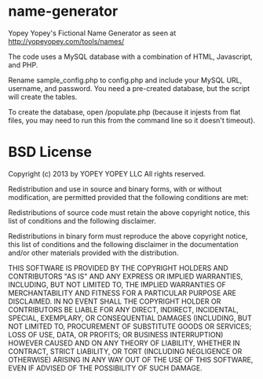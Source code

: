 name-generator
==============

Yopey Yopey's Fictional Name Generator as seen at http://yopeyopey.com/tools/names/

The code uses a MySQL database with a combination of HTML, Javascript, and PHP.

Rename sample_config.php to config.php and include your MySQL URL, username, and password. You need a pre-created database, but the script will create the tables.

To create the database, open /populate.php (because it injests from flat files, you may need to run this from the command line so it doesn't timeout).

BSD License
===========

Copyright (c) 2013 by YOPEY YOPEY LLC
All rights reserved.

Redistribution and use in source and binary forms, with or without modification,
are permitted provided that the following conditions are met:

  Redistributions of source code must retain the above copyright notice, this
  list of conditions and the following disclaimer.

  Redistributions in binary form must reproduce the above copyright notice, this
  list of conditions and the following disclaimer in the documentation and/or
  other materials provided with the distribution.

THIS SOFTWARE IS PROVIDED BY THE COPYRIGHT HOLDERS AND CONTRIBUTORS "AS IS" AND
ANY EXPRESS OR IMPLIED WARRANTIES, INCLUDING, BUT NOT LIMITED TO, THE IMPLIED
WARRANTIES OF MERCHANTABILITY AND FITNESS FOR A PARTICULAR PURPOSE ARE
DISCLAIMED. IN NO EVENT SHALL THE COPYRIGHT HOLDER OR CONTRIBUTORS BE LIABLE FOR
ANY DIRECT, INDIRECT, INCIDENTAL, SPECIAL, EXEMPLARY, OR CONSEQUENTIAL DAMAGES
(INCLUDING, BUT NOT LIMITED TO, PROCUREMENT OF SUBSTITUTE GOODS OR SERVICES;
LOSS OF USE, DATA, OR PROFITS; OR BUSINESS INTERRUPTION) HOWEVER CAUSED AND ON
ANY THEORY OF LIABILITY, WHETHER IN CONTRACT, STRICT LIABILITY, OR TORT
(INCLUDING NEGLIGENCE OR OTHERWISE) ARISING IN ANY WAY OUT OF THE USE OF THIS
SOFTWARE, EVEN IF ADVISED OF THE POSSIBILITY OF SUCH DAMAGE.
